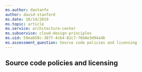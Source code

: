 ```yaml
---
ms.author: dastanfo
author: david-stanford
ms.date: 10/14/2019
ms.topic: article
ms.service: architecture-center
ms.subservice: cloud-design-principles
ms.uid: 59eab58c-387f-4cb4-82c7-76b8e3d94a4b
ms.assessment_question: Source code policies and licensing
---
```

## Source code policies and licensing


